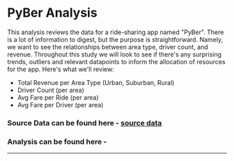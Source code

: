 # PyBer Analysis

This analysis reviews the data for a ride-sharing app named "PyBer". There is a lot of information to digest, but the purpose is straightforward. Namely, we want to see the relationships between area type, driver count, and revenue. Throughout this study we will look to see if there's any surprising trends, outliers and relevant datapoints to inform the allocation of resources for the app. Here's what we'll review:

* Total Revenue per Area Type (Urban, Suburban, Rural)
* Driver Count (per area)
* Avg Fare per Ride (per area)
* Avg Fare per Driver (per area)

### Source Data can be found here - [source data](https://github.com/carlosjennings1991/PyBer_Analysis/blob/main/Resources/PyBer_ride_data.csv)
### Analysis can be found here - 
---


